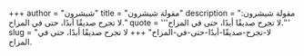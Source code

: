 +++
author = "شيشرون"
title = "مقولة شيشرون"
description = "مقولة شيشرون: لا تجرح صديقًا أبدًا، حتى في المزاح."
quote = '''لا تجرح صديقًا أبدًا، حتى في المزاح.''' 
slug = "لا-تجرح-صديقًا-أبدًا-حتى-في-المزاح"
+++
لا تجرح صديقًا أبدًا، حتى في المزاح.
